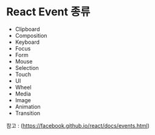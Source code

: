 # React Event 종류
  - Clipboard
  - Composition
  - Keyboard
  - Focus
  - Form
  - Mouse
  - Selection
  - Touch
  - UI
  - Wheel
  - Media
  - Image
  - Animation
  - Transition

  참고 : 
  (https://facebook.github.io/react/docs/events.html)